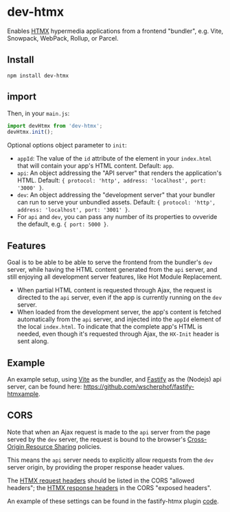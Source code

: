 # dev-htmx

Enables [HTMX](https://htmx.org) hypermedia applications from a frontend
"bundler", e.g. Vite, Snowpack, WebPack, Rollup, or Parcel.

## Install

```shell
npm install dev-htmx
```

## import

Then, in your `main.js`:

```js
import devHtmx from 'dev-htmx';
devHtmx.init();
```

Optional options object parameter to `init`:

- `appId`: The value of the `id` attribute of the element in your `index.html`
  that will contain your app's HTML content. Default: `app`.
- `api`: An object addressing the "API server" that renders the application's
  HTML. Default: `{ protocol: 'http', address: 'localhost', port: '3000' }`.
- `dev`: An object addressing the "development server" that your bundler can run
  to serve your unbundled assets. Default: `{ protocol: 'http', address: 'localhost', port: '3001' }`.
- For `api` and `dev`, you can pass any number of its properties to ovveride the
  default, e.g. `{ port: 5000 }`.

## Features

Goal is to be able to be able to serve the frontend from the bundler's `dev`
server, while having the HTML content generated from the `api` server, and still
enjoying all development server features, like Hot Module Replacement.

- When partial HTML content is requested through Ajax, the request is directed
  to the `api` server, even if the app is currently running on the `dev` server.
- When loaded from the development server, the app's content is fetched
  automatically from the `api` server, and injected into the `appId` element of
  the local `index.html`. To indicate that the complete app's HTML is needed,
  even though it's requested through Ajax, the `HX-Init` header is sent along.

## Example

An example setup, using [Vite](https://vitejs.dev/) as the bundler, and
[Fastify](https://www.fastify.io) as the (Nodejs) api server, can be found here:
https://github.com/wscherphof/fastify-htmxample.

## CORS

Note that when an Ajax request is made to the `api` server from the page served
by the `dev` server, the request is bound to the browser's [Cross-Origin
Resource Sharing](https://developer.mozilla.org/en-US/docs/Web/HTTP/CORS)
policies.

This means the `api` server needs to explicitly allow requests from the `dev`
server origin, by providing the proper response header values.

The [HTMX request headers](https://htmx.org/reference/#request_headers) should be listed in the CORS "allowed headers"; the [HTMX response headers](https://htmx.org/reference/#response_headers) in the CORS "exposed headers".

An example of these settings can be found in the fastify-htmx plugin
[code](https://github.com/wscherphof/fastify-htmx/blob/main/index.js).
